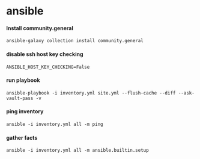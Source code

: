 # ansible

#### Install community.general
```
ansible-galaxy collection install community.general
```

#### disable ssh host key checking
```
ANSIBLE_HOST_KEY_CHECKING=False
```

#### run playbook
```
ansible-playbook -i inventory.yml site.yml --flush-cache --diff --ask-vault-pass -v
```

#### ping inventory
```
ansible -i inventory.yml all -m ping
```

#### gather facts
```
ansible -i inventory.yml all -m ansible.builtin.setup
```
